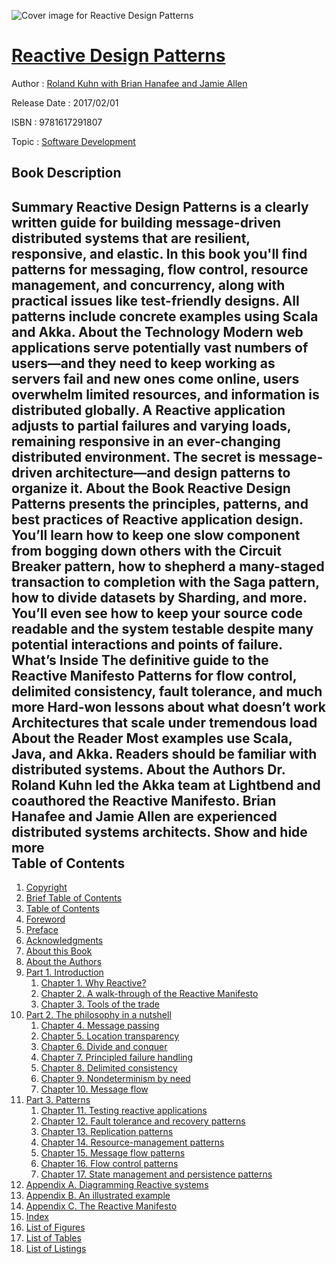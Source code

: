 ![Cover image for Reactive Design Patterns](https://imgdetail.ebookreading.net/cover/cover/software_development/EB9781617291807.jpg)

[Reactive Design Patterns](https://ebookreading.net/view/book/Reactive+Design+Patterns-EB9781617291807_1.html "Reactive Design Patterns")
====================================================================================================================

Author : [Roland Kuhn with Brian Hanafee and Jamie Allen](https://ebookreading.net/search/author/Roland+Kuhn+with+Brian+Hanafee+and+Jamie+Allen)

Release Date : 2017/02/01

ISBN : 9781617291807

Topic : [Software Development](https://ebookreading.net/search/category/software-development)

Book Description
-----------------

 Summary
Reactive Design Patterns is a clearly written guide for building message-driven distributed systems that are resilient, responsive, and elastic. In this book you'll find patterns for messaging, flow control, resource management, and concurrency, along with practical issues like test-friendly designs. All patterns include concrete examples using Scala and Akka.
About the Technology
Modern web applications serve potentially vast numbers of users—and they need to keep working as servers fail and new ones come online, users overwhelm limited resources, and information is distributed globally. A Reactive application adjusts to partial failures and varying loads, remaining responsive in an ever-changing distributed environment. The secret is message-driven architecture—and design patterns to organize it.
About the Book
Reactive Design Patterns presents the principles, patterns, and best practices of Reactive application design. You’ll learn how to keep one slow component from bogging down others with the Circuit Breaker pattern, how to shepherd a many-staged transaction to completion with the Saga pattern, how to divide datasets by Sharding, and more. You’ll even see how to keep your source code readable and the system testable despite many potential interactions and points of failure.
What’s Inside
The definitive guide to the Reactive Manifesto
Patterns for flow control, delimited consistency, fault tolerance, and much more
Hard-won lessons about what doesn’t work
Architectures that scale under tremendous load
About the Reader
Most examples use Scala, Java, and Akka. Readers should be familiar with distributed systems.
About the Authors
Dr. Roland Kuhn led the Akka team at Lightbend and coauthored the Reactive Manifesto. Brian Hanafee and Jamie Allen are experienced distributed systems architects.
        Show and hide more                
Table of Contents
-----------------

1. [Copyright](https://ebookreading.net/view/book/Reactive+Design+Patterns-EB9781617291807_3.html)
1. [Brief Table of Contents](https://ebookreading.net/view/book/Reactive+Design+Patterns-EB9781617291807_5.html)
1. [Table of Contents](https://ebookreading.net/view/book/Reactive+Design+Patterns-EB9781617291807_6.html)
1. [Foreword](https://ebookreading.net/view/book/Reactive+Design+Patterns-EB9781617291807_7.html)
1. [Preface](https://ebookreading.net/view/book/Reactive+Design+Patterns-EB9781617291807_8.html)
1. [Acknowledgments](https://ebookreading.net/view/book/Reactive+Design+Patterns-EB9781617291807_9.html)
1. [About this Book](https://ebookreading.net/view/book/Reactive+Design+Patterns-EB9781617291807_10.html)
1. [About the Authors](https://ebookreading.net/view/book/Reactive+Design+Patterns-EB9781617291807_11.html)
1. [Part 1. Introduction](https://ebookreading.net/view/book/Reactive+Design+Patterns-EB9781617291807_12.html)
    1. [Chapter 1. Why Reactive?](https://ebookreading.net/view/book/Reactive+Design+Patterns-EB9781617291807_13.html)
    1. [Chapter 2. A walk-through of the Reactive Manifesto](https://ebookreading.net/view/book/Reactive+Design+Patterns-EB9781617291807_14.html)
    1. [Chapter 3. Tools of the trade](https://ebookreading.net/view/book/Reactive+Design+Patterns-EB9781617291807_15.html)
1. [Part 2. The philosophy in a nutshell](https://ebookreading.net/view/book/Reactive+Design+Patterns-EB9781617291807_16.html)
    1. [Chapter 4. Message passing](https://ebookreading.net/view/book/Reactive+Design+Patterns-EB9781617291807_17.html)
    1. [Chapter 5. Location transparency](https://ebookreading.net/view/book/Reactive+Design+Patterns-EB9781617291807_18.html)
    1. [Chapter 6. Divide and conquer](https://ebookreading.net/view/book/Reactive+Design+Patterns-EB9781617291807_19.html)
    1. [Chapter 7. Principled failure handling](https://ebookreading.net/view/book/Reactive+Design+Patterns-EB9781617291807_20.html)
    1. [Chapter 8. Delimited consistency](https://ebookreading.net/view/book/Reactive+Design+Patterns-EB9781617291807_21.html)
    1. [Chapter 9. Nondeterminism by need](https://ebookreading.net/view/book/Reactive+Design+Patterns-EB9781617291807_22.html)
    1. [Chapter 10. Message flow](https://ebookreading.net/view/book/Reactive+Design+Patterns-EB9781617291807_23.html)
1. [Part 3. Patterns](https://ebookreading.net/view/book/Reactive+Design+Patterns-EB9781617291807_24.html)
    1. [Chapter 11. Testing reactive applications](https://ebookreading.net/view/book/Reactive+Design+Patterns-EB9781617291807_25.html)
    1. [Chapter 12. Fault tolerance and recovery patterns](https://ebookreading.net/view/book/Reactive+Design+Patterns-EB9781617291807_26.html)
    1. [Chapter 13. Replication patterns](https://ebookreading.net/view/book/Reactive+Design+Patterns-EB9781617291807_27.html)
    1. [Chapter 14. Resource-management patterns](https://ebookreading.net/view/book/Reactive+Design+Patterns-EB9781617291807_28.html)
    1. [Chapter 15. Message flow patterns](https://ebookreading.net/view/book/Reactive+Design+Patterns-EB9781617291807_29.html)
    1. [Chapter 16. Flow control patterns](https://ebookreading.net/view/book/Reactive+Design+Patterns-EB9781617291807_30.html)
    1. [Chapter 17. State management and persistence patterns](https://ebookreading.net/view/book/Reactive+Design+Patterns-EB9781617291807_31.html)
1. [Appendix A. Diagramming Reactive systems](https://ebookreading.net/view/book/Reactive+Design+Patterns-EB9781617291807_32.html)
1. [Appendix B. An illustrated example](https://ebookreading.net/view/book/Reactive+Design+Patterns-EB9781617291807_33.html)
1. [Appendix C. The Reactive Manifesto](https://ebookreading.net/view/book/Reactive+Design+Patterns-EB9781617291807_34.html)
1. [Index](https://ebookreading.net/view/book/Reactive+Design+Patterns-EB9781617291807_35.html)
1. [List of Figures](https://ebookreading.net/view/book/Reactive+Design+Patterns-EB9781617291807_36.html)
1. [List of Tables](https://ebookreading.net/view/book/Reactive+Design+Patterns-EB9781617291807_37.html)
1. [List of Listings](https://ebookreading.net/view/book/Reactive+Design+Patterns-EB9781617291807_38.html)
